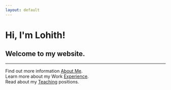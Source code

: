 ```yaml
---
layout: default
---
```

# Hi, I'm Lohith!<br/>
## Welcome to my website.
---
Find out more information [About Me](./about.md).<br/>
Learn more about my Work [Experience](./experience.md).<br/>
Read about my [Teaching](./teaching.md) positions.<br/>
<!-- Check out some of my personal [Projects](./projects.md).<br/> -->
